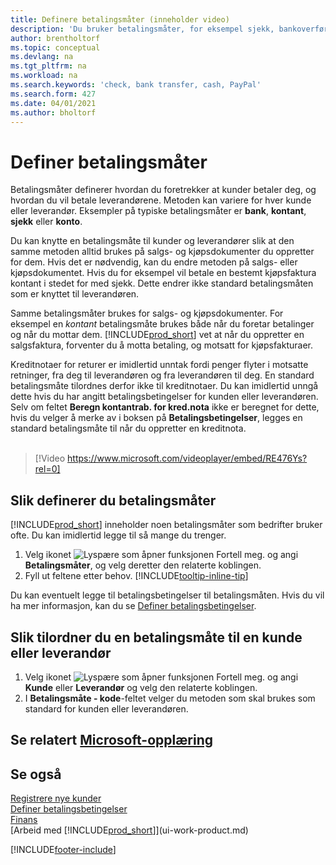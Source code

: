 ```yaml
---
title: Definere betalingsmåter (inneholder video)
description: 'Du bruker betalingsmåter, for eksempel sjekk, bankoverføring, kontanter eller PayPal, til å definere hvordan salgs- og kjøpsfakturaer skal betales.'
author: brentholtorf
ms.topic: conceptual
ms.devlang: na
ms.tgt_pltfrm: na
ms.workload: na
ms.search.keywords: 'check, bank transfer, cash, PayPal'
ms.search.form: 427
ms.date: 04/01/2021
ms.author: bholtorf
---
```

# <a name="set-up-payment-methods"></a>Definer betalingsmåter

Betalingsmåter definerer hvordan du foretrekker at kunder betaler deg, og hvordan du vil betale leverandørene. Metoden kan variere for hver kunde eller leverandør. Eksempler på typiske betalingsmåter er **bank**, **kontant**, **sjekk** eller **konto**.

Du kan knytte en betalingsmåte til kunder og leverandører slik at den samme metoden alltid brukes på salgs- og kjøpsdokumenter du oppretter for dem. Hvis det er nødvendig, kan du endre metoden på salgs- eller kjøpsdokumentet. Hvis du for eksempel vil betale en bestemt kjøpsfaktura kontant i stedet for med sjekk. Dette endrer ikke standard betalingsmåten som er knyttet til leverandøren.

Samme betalingsmåter brukes for salgs- og kjøpsdokumenter. For eksempel en _kontant_ betalingsmåte brukes både når du foretar betalinger og når du mottar dem. [!INCLUDE[prod_short](includes/prod_short.md)] vet at når du oppretter en salgsfaktura, forventer du å motta betaling, og motsatt for kjøpsfakturaer.

Kreditnotaer for returer er imidlertid unntak fordi penger flyter i motsatte retninger, fra deg til leverandøren og fra leverandøren til deg. En standard betalingsmåte tilordnes derfor ikke til kreditnotaer. Du kan imidlertid unngå dette hvis du har angitt betalingsbetingelser for kunden eller leverandøren. Selv om feltet **Beregn kontantrab. for kred.nota** ikke er beregnet for dette, hvis du velger å merke av i boksen på **Betalingsbetingelser**, legges en standard betalingsmåte til når du oppretter en kreditnota. <br><br>  

> [!Video https://www.microsoft.com/videoplayer/embed/RE476Ys?rel=0]

## <a name="to-set-up-a-payment-method"></a>Slik definerer du betalingsmåter

[!INCLUDE[prod_short](includes/prod_short.md)] inneholder noen betalingsmåter som bedrifter bruker ofte. Du kan imidlertid legge til så mange du trenger.

1. Velg ikonet ![Lyspære som åpner funksjonen Fortell meg.](media/ui-search/search_small.png "Fortell hva du vil gjøre") og angi **Betalingsmåter**, og velg deretter den relaterte koblingen.
2. Fyll ut feltene etter behov. [!INCLUDE[tooltip-inline-tip](includes/tooltip-inline-tip_md.md)]

Du kan eventuelt legge til betalingsbetingelser til betalingsmåten. Hvis du vil ha mer informasjon, kan du se [Definer betalingsbetingelser](finance-payment-terms.md).  

## <a name="to-assign-a-payment-method-to-a-customer-or-vendor"></a>Slik tilordner du en betalingsmåte til en kunde eller leverandør

1. Velg ikonet ![Lyspære som åpner funksjonen Fortell meg.](media/ui-search/search_small.png "Fortell hva du vil gjøre") og angi **Kunde** eller **Leverandør** og velg den relaterte koblingen.
2. I **Betalingsmåte - kode**-feltet velger du metoden som skal brukes som standard for kunden eller leverandøren.

## <a name="see-related-microsoft-training"></a>Se relatert [Microsoft-opplæring](/training/modules/cash-management-dynamics-365-business-central/)

## <a name="see-also"></a>Se også

[Registrere nye kunder](sales-how-register-new-customers.md)  
[Definer betalingsbetingelser](finance-payment-terms.md)  
[Finans](finance.md)  
[Arbeid med [!INCLUDE[prod_short](includes/prod_short.md)]](ui-work-product.md)  


[!INCLUDE[footer-include](includes/footer-banner.md)]
